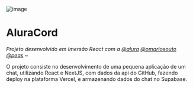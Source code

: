 ![image](https://user-images.githubusercontent.com/95102911/151038459-394a126a-c5c7-4e0f-b6a4-1c823ac9d63e.png)

# AluraCord
*Projeto desenvolvido em Imersão React com a [@alura](https://github.com/alura) [@omariosouto](https://github.com/omariosouto) [@peas](https://github.com/peas)* ~

O projeto consiste no desenvolvimento de uma pequena aplicação de um chat, utilizando React e NextJS, com dados da api do GitHub, fazendo deploy na plataforma Vercel, e armazenando dados do chat no Supabase.
